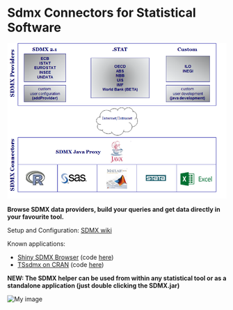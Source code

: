 Sdmx Connectors for Statistical Software
====

![My image](https://github.com/amattioc/SDMX/blob/master/docs/resources/sdmx.png)

**Browse SDMX data providers, build your queries and get data directly in your favourite tool.**

Setup and Configuration: [SDMX wiki](https://github.com/amattioc/SDMX/wiki)

Known applications: 

* [Shiny SDMX Browser](https://rjsdmx.shinyapps.io/sdmxBrowser/) (code [here](https://github.com/bowerth/sdmxBrowser))
* [TSsdmx on CRAN](http://cran.us.r-project.org/web/packages/TSsdmx/index.html) (code [here](http://tsdbi.r-forge.r-project.org/))

**NEW: The SDMX helper can be used from within any statistical tool or as a standalone application (just double clicking the SDMX.jar)**

![My image](https://github.com/amattioc/SDMX/blob/master/docs/resources/helper.png)

